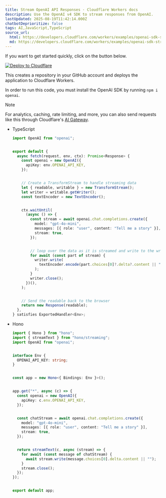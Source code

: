 ```yaml
---
title: Stream OpenAI API Responses · Cloudflare Workers docs
description: Use the OpenAI v4 SDK to stream responses from OpenAI.
lastUpdated: 2025-08-19T11:42:14.000Z
chatbotDeprioritize: false
tags: AI,JavaScript,TypeScript
source_url:
  html: https://developers.cloudflare.com/workers/examples/openai-sdk-streaming/
  md: https://developers.cloudflare.com/workers/examples/openai-sdk-streaming/index.md
---
```


If you want to get started quickly, click on the button below.

[![Deploy to Cloudflare](https://deploy.workers.cloudflare.com/button)](https://deploy.workers.cloudflare.com/?url=https://github.com/cloudflare/docs-examples/tree/main/workers/openai-sdk-streaming)

This creates a repository in your GitHub account and deploys the application to Cloudflare Workers.

In order to run this code, you must install the OpenAI SDK by running `npm i openai`.

Note

For analytics, caching, rate limiting, and more, you can also send requests like this through Cloudflare's [AI Gateway](https://developers.cloudflare.com/ai-gateway/usage/providers/openai/).

* TypeScript

  ```ts
  import OpenAI from "openai";


  export default {
    async fetch(request, env, ctx): Promise<Response> {
      const openai = new OpenAI({
        apiKey: env.OPENAI_API_KEY,
      });


      // Create a TransformStream to handle streaming data
      let { readable, writable } = new TransformStream();
      let writer = writable.getWriter();
      const textEncoder = new TextEncoder();


      ctx.waitUntil(
        (async () => {
          const stream = await openai.chat.completions.create({
            model: "gpt-4o-mini",
            messages: [{ role: "user", content: "Tell me a story" }],
            stream: true,
          });


          // loop over the data as it is streamed and write to the writeable
          for await (const part of stream) {
            writer.write(
              textEncoder.encode(part.choices[0]?.delta?.content || ""),
            );
          }
          writer.close();
        })(),
      );


      // Send the readable back to the browser
      return new Response(readable);
    },
  } satisfies ExportedHandler<Env>;
  ```

* Hono

  ```ts
  import { Hono } from "hono";
  import { streamText } from "hono/streaming";
  import OpenAI from "openai";


  interface Env {
    OPENAI_API_KEY: string;
  }


  const app = new Hono<{ Bindings: Env }>();


  app.get("*", async (c) => {
    const openai = new OpenAI({
      apiKey: c.env.OPENAI_API_KEY,
    });


    const chatStream = await openai.chat.completions.create({
      model: "gpt-4o-mini",
      messages: [{ role: "user", content: "Tell me a story" }],
      stream: true,
    });


    return streamText(c, async (stream) => {
      for await (const message of chatStream) {
        await stream.write(message.choices[0].delta.content || "");
      }
      stream.close();
    });
  });


  export default app;
  ```
